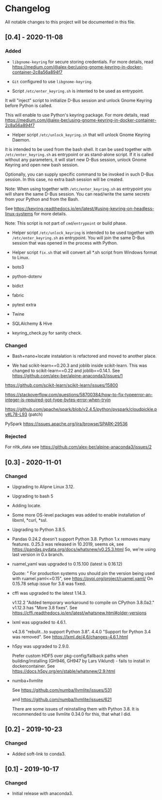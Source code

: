 # Changelog
All notable changes to this project will be documented in this file.

## [0.4] - 2020-11-08
### Added
- `libgnome-keyring` for secure storing credentials.
For more details, read https://medium.com/@alex-ber/using-gnome-keyring-in-docker-container-2c8a56a894f7

- `Git` configured to use `libgnome-keyring`.

- Script `/etc/enter_keyring.sh` is intented to be used as entrypoint. 

It will "inject" script to initialize D-Bus session and unlock Gnome Keyring before Python is called.

This will enable to use Python's keyring package. 
For more details, read https://medium.com/@alex-ber/using-gnome-keyring-in-docker-container-2c8a56a894f7	 
 
- Helper script `/etc/unlock_keyring.sh` that will unlock Gnome Keyring Daemon.

It is intended to be used from the bash shell. It can be used together with `/etc/enter_keyring.sh` 
as entrypoint or as stand-alone script. If it is called without any parameters, it will start
new D-Bus session, unlock Gnome Keyring and open new bash session.

Optionally, you can supply specific command to be invoked in such D-Bus session. In this case,
no extra bash session will be created.

Note: When using together with `/etc/enter_keyring.sh` as entrypoint you will share the same D-Bus session.
You can read/write the same secrets from your Python and from the Bash.      

See https://keyring.readthedocs.io/en/latest/#using-keyring-on-headless-linux-systems
for more details.

Note: This script is not part of `cmd`/`entrypoint` or build phase.

- Helper script `/etc/unlock_keyring` is intended to be used together with `/etc/enter_keyring.sh` 
as entrypoint. You will join the same D-Bus session that was opened in the process with Python.

- Helper script `fix.sh` that will convert all *.sh script from Windows format to Linux.


- boto3 

- python-dotenv

- bidict

- fabric

- pytest extra

- Twine 

- SQLAlchemy & Hive

- keyring_check.py for sanity check.


### Changed
- Bash+nano+locate instalation is refactored and moved to another place.

- We had scikit-learn==0.20.3 and joblib inside scikit-learn. This was changed to  scikit-learn==0.22 and joblib==0.14.1.
See https://github.com/alex-ber/alpine-anaconda3/issues/1

https://github.com/scikit-learn/scikit-learn/issues/15800

https://stackoverflow.com/questions/58700384/how-to-fix-typeerror-an-integer-is-required-got-type-bytes-error-when-tryin

https://github.com/apache/spark/blob/v2.4.5/python/pyspark/cloudpickle.py#L78-L93 (patch)

PySpark https://issues.apache.org/jira/browse/SPARK-29536

### Rejected
For nltk_data see https://github.com/alex-ber/alpine-anaconda3/issues/2
 

## [0.3] - 2020-11-01
### Changed
- Upgrading to Alipne Linux 3.12.
- Upgrading to bash 5
- Adding locate.
- Some more OS-level packages was added to enable installation of libxml, *curl, *ssl.
- Upgrading to Python 3.8.5.

- Pandas 0.24.2 doesn't support Python 3.8. Python 1.x removes many features. 0.25.3 was released in 10.2019, seems ok,
see https://pandas.pydata.org/docs/whatsnew/v0.25.3.html
So, we're using last version in 0.x branch.

- ruamel_yaml was upgraded to 0.15.100 (latest is 0.16.12)

  Quote: " For production systems you should pin the version being used with ruamel.yaml<=0.15",
  see https://pypi.org/project/ruamel.yaml/ On 0.15.78  setup issue for 3.8 was fixed.
  
  
- cffi was upgraded to the latest 1.14.3.

    v1.12.2 "Added temporary workaround to compile on CPython 3.8.0a2."
    v1.12.3 has "More 3.8 fixes".
    See https://cffi.readthedocs.io/en/latest/whatsnew.html#older-versions  

- lxml was upgraded to 4.6.1.

    v4.3.6 "rebulit...to support Python 3.8". 4.4.0 "Support for Python 3.4 was removed".
    See https://lxml.de/4.6/changes-4.6.1.html
    

- h5py was upgraded to 2.9.0.

    Prefer custom HDF5 over pkg-config/fallback paths when building/installing
    (GH946, GH947 by Lars Viklund) - fails to install in dockercontainer.
    See https://docs.h5py.org/en/stable/whatsnew/2.9.html
 

- numba+llvmlite
    
    See https://github.com/numba/llvmlite/issues/531
 
    and https://github.com/numba/llvmlite/issues/621
    
    There are some issues of reinstalling them with Python 3.8. It is recommended to use llvmlite 0.34.0
    for this, that what I did. 




## [0.2] - 2019-10-23
### Changed
- Added soft-link to conda3.


## [0.1] - 2019-10-17
### Changed
- Initial release with anaconda3.
 


